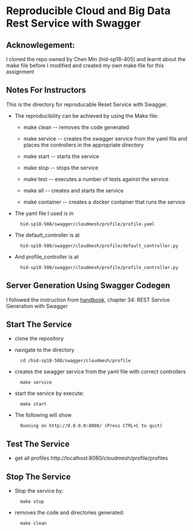 # Reproducible Cloud and Big Data Rest Service with Swagger 

## Acknowlegement: 
I cloned the repo owned by Chen Min (hid-sp18-405) and learnt about the make 
file before I modified and created my own make file for this assignment

## Notes For Instructors 
This is the directory for reproducable Reset Service with Swagger. 

* The reproducibility can be achieved by using the Make file:
    - make clean -- removes the code generated

    - make service -- creates the swagger service from the yaml file 
    and places the controllers in the appropriate directory

    - make start  -- starts the service

    - make stop -- stops the service

    - make test -- executes a number of tests against the service

    - make all -- creates and starts the service
    
    - make container -- creates a docker container that runs the service

* The yaml file I used is in 

        hid-sp18-508/swagger/cloudmesh/profile/profile.yaml
    
* The default_controller is at 

        hid-sp18-508/swagger/cloudmesh/profile/default_controller.py
    
* And profile_controller is at

        hid-sp18-508/swagger/cloudmesh/profile/profile_controller.py


## Server Generation Using Swagger Codegen

I followed the instruction from
[handbook](https://drive.google.com/file/d/1Mdd_TJcbXurJYRpG2gKCVqWmbhvED2Mp/view),
chapter 34: REST Service Generation with Swagger

## Start The Service

* clone the repository
* navigate to the directory 

        cd /hid-sp18-508/swagger/cloudmesh/profile
        
* creates the swagger service from the yaml file with correct controllers
        
        make service
        
* start the service by execute:

        make start

* The following will show

        Running on http://0.0.0.0:8080/ (Press CTRL+C to quit)
        
## Test The Service

* get all profiles
        http://localhost:8080/cloudmesh/profile/profiles
    

## Stop The Service

* Stop the service by:

        make stop
        
* removes the code and directories generated:

        make clean

